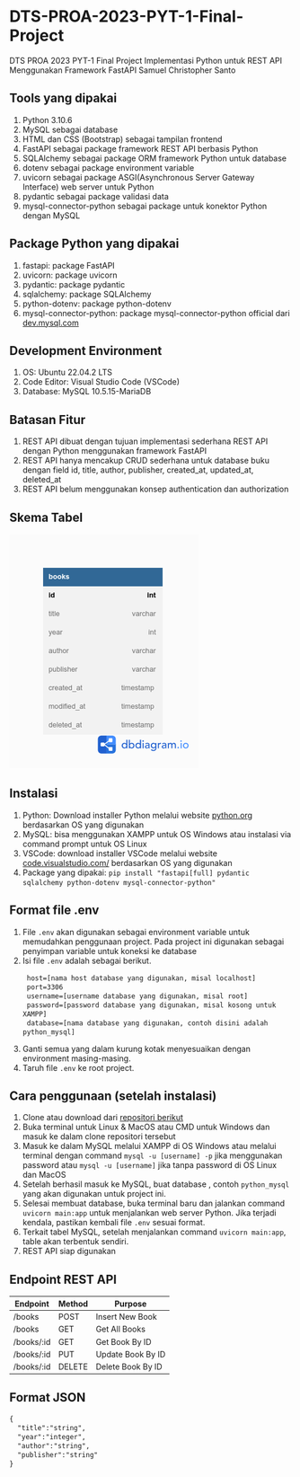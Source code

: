 # DTS-PROA-2023-PYT-1-Final-Project

DTS PROA 2023 PYT-1 Final Project Implementasi Python untuk REST API Menggunakan Framework FastAPI
Samuel Christopher Santo

## Tools yang dipakai

1. Python 3.10.6
2. MySQL sebagai database
3. HTML dan CSS (Bootstrap) sebagai tampilan frontend
4. FastAPI sebagai package framework REST API berbasis Python
5. SQLAlchemy sebagai package ORM framework Python untuk database
6. dotenv sebagai package environment variable
7. uvicorn sebagai package ASGI(Asynchronous Server Gateway Interface) web server untuk Python
8. pydantic sebagai package validasi data
9. mysql-connector-python sebagai package untuk konektor Python dengan MySQL

## Package Python yang dipakai

1. fastapi: package FastAPI
2. uvicorn: package uvicorn
3. pydantic: package pydantic
4. sqlalchemy: package SQLAlchemy
5. python-dotenv: package python-dotenv
6. mysql-connector-python: package mysql-connector-python official dari [dev.mysql.com](https://dev.mysql.com/doc/connector-python/en/)

## Development Environment

1. OS: Ubuntu 22.04.2 LTS
2. Code Editor: Visual Studio Code (VSCode)
3. Database: MySQL 10.5.15-MariaDB

## Batasan Fitur

1. REST API dibuat dengan tujuan implementasi sederhana REST API dengan Python menggunakan framework FastAPI
2. REST API hanya mencakup CRUD sederhana untuk database buku dengan field id, title, author, publisher, created_at, updated_at, deleted_at
3. REST API belum menggunakan konsep authentication dan authorization

## Skema Tabel

![python_mysql](readme_assets/python_mysql.png)

## Instalasi

1. Python: Download installer Python melalui website [python.org](https://www.python.org/downloads/) berdasarkan OS yang digunakan
2. MySQL: bisa menggunakan XAMPP untuk OS Windows atau instalasi via command prompt untuk OS Linux
3. VSCode: download installer VSCode melalui website [code.visualstudio.com/](https://code.visualstudio.com/) berdasarkan OS yang digunakan
4. Package yang dipakai: `pip install "fastapi[full] pydantic sqlalchemy python-dotenv mysql-connector-python"`

## Format file .env

1. File `.env` akan digunakan sebagai environment variable untuk memudahkan penggunaan project. Pada project ini digunakan sebagai penyimpan variable untuk koneksi ke database
2. Isi file `.env` adalah sebagai berikut.
   ```
    host=[nama host database yang digunakan, misal localhost]
    port=3306
    username=[username database yang digunakan, misal root]
    password=[password database yang digunakan, misal kosong untuk XAMPP]
    database=[nama database yang digunakan, contoh disini adalah python_mysql]
   ```
3. Ganti semua yang dalam kurung kotak menyesuaikan dengan environment masing-masing.
4. Taruh file `.env` ke root project.

## Cara penggunaan (setelah instalasi)

1. Clone atau download dari [repositori berikut](https://github.com/samuelchristopher/DTS-PROA-2023-PYT-1-Final-Project)
2. Buka terminal untuk Linux & MacOS atau CMD untuk Windows dan masuk ke dalam clone repositori tersebut
3. Masuk ke dalam MySQL melalui XAMPP di OS Windows atau melalui terminal dengan command `mysql -u [username] -p` jika menggunakan password atau `mysql -u [username]` jika tanpa password di OS Linux dan MacOS
4. Setelah berhasil masuk ke MySQL, buat database , contoh `python_mysql` yang akan digunakan untuk project ini.
5. Selesai membuat database, buka terminal baru dan jalankan command `uvicorn main:app` untuk menjalankan web server Python. Jika terjadi kendala, pastikan kembali file `.env` sesuai format.
6. Terkait tabel MySQL, setelah menjalankan command `uvicorn main:app`, table akan terbentuk sendiri.
7. REST API siap digunakan

## Endpoint REST API

| Endpoint   | Method | Purpose           |
| ---------- | ------ | ----------------- |
| /books     | POST   | Insert New Book   |
| /books     | GET    | Get All Books     |
| /books/:id | GET    | Get Book By ID    |
| /books/:id | PUT    | Update Book By ID |
| /books/:id | DELETE | Delete Book By ID |

## Format JSON

```
{
  "title":"string",
  "year":"integer",
  "author":"string",
  "publisher":"string"
}
```
